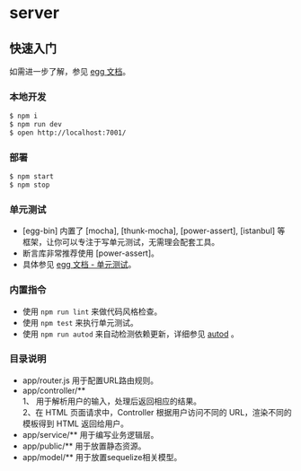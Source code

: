 # server



## 快速入门

<!-- 在此次添加使用文档 -->

如需进一步了解，参见 [egg 文档][egg]。

### 本地开发

```bash
$ npm i
$ npm run dev
$ open http://localhost:7001/
```

### 部署

```bash
$ npm start
$ npm stop
```

### 单元测试

- [egg-bin] 内置了 [mocha], [thunk-mocha], [power-assert], [istanbul] 等框架，让你可以专注于写单元测试，无需理会配套工具。
- 断言库非常推荐使用 [power-assert]。
- 具体参见 [egg 文档 - 单元测试](https://eggjs.org/zh-cn/core/unittest)。

### 内置指令

- 使用 `npm run lint` 来做代码风格检查。
- 使用 `npm test` 来执行单元测试。
- 使用 `npm run autod` 来自动检测依赖更新，详细参见 [autod](https://www.npmjs.com/package/autod) 。


[egg]: https://eggjs.org

### 目录说明

- app/router.js 用于配置URL路由规则。  
- app/controller/**  
   1、 用于解析用户的输入，处理后返回相应的结果。  
   2、在 HTML 页面请求中，Controller 根据用户访问不同的 URL，渲染不同的模板得到 HTML 返回给用户。
- app/service/** 用于编写业务逻辑层。
- app/public/** 用于放置静态资源。
- app/model/** 用于放置sequelize相关模型。